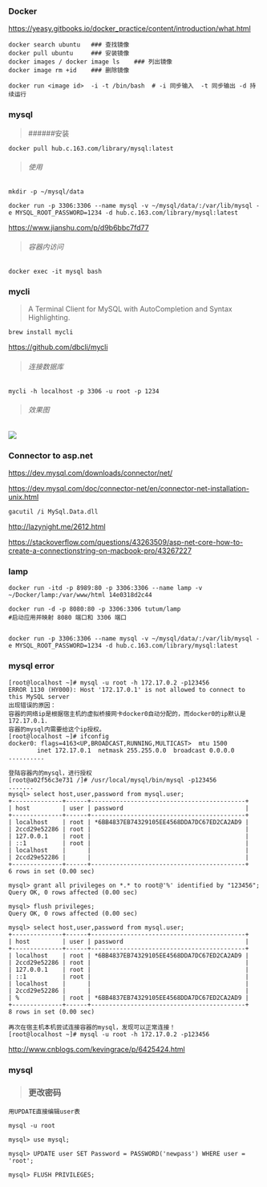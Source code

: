 ### Docker

<https://yeasy.gitbooks.io/docker_practice/content/introduction/what.html>

```shell
docker search ubuntu   ### 查找镜像
docker pull ubuntu     ### 安装镜像
docker images / docker image ls    ### 列出镜像
docker image rm +id    ### 删除镜像
```

```shell
docker run <image id>  -i -t /bin/bash  # -i 同步输入  -t 同步输出 -d 持续运行
```

### mysql

> ######安装

```shell
docker pull hub.c.163.com/library/mysql:latest
```

> ###### 使用

```shell
mkdir -p ~/mysql/data

docker run -p 3306:3306 --name mysql -v ~/mysql/data/:/var/lib/mysql -e MYSQL_ROOT_PASSWORD=1234 -d hub.c.163.com/library/mysql:latest
```

<https://www.jianshu.com/p/d9b6bbc7fd77>

> ###### 容器内访问

```shell
docker exec -it mysql bash
```

### mycli

> A Terminal Client for MySQL with AutoCompletion and Syntax Highlighting.

```shell
brew install mycli
```

<https://github.com/dbcli/mycli>

> ###### 连接数据库

```shell
mycli -h localhost -p 3306 -u root -p 1234
```

> ###### 效果图

![](https://ws3.sinaimg.cn/large/006tNc79ly1fn3jw2q8caj31ez0eqwgt.jpg)

### Connector to asp.net

<https://dev.mysql.com/downloads/connector/net/>

<https://dev.mysql.com/doc/connector-net/en/connector-net-installation-unix.html>

```shell
gacutil /i MySql.Data.dll
```

<http://lazynight.me/2612.html>

<https://stackoverflow.com/questions/43263509/asp-net-core-how-to-create-a-connectionstring-on-macbook-pro/43267227>

### lamp

```shell
docker run -itd -p 8989:80 -p 3306:3306 --name lamp -v ~/Docker/lamp:/var/www/html 14e0318d2c44

docker run -d -p 8080:80 -p 3306:3306 tutum/lamp
#启动应用并映射 8080 端口和 3306 端口


docker run -p 3306:3306 --name mysql -v ~/mysql/data/:/var/lib/mysql -e MYSQL_ROOT_PASSWORD=1234 -d hub.c.163.com/library/mysql:latest

```

### mysql error

```shell
[root@localhost ~]# mysql -u root -h 172.17.0.2 -p123456
ERROR 1130 (HY000): Host '172.17.0.1' is not allowed to connect to this MySQL server
出现错误的原因：
容器的网络ip是根据宿主机的虚拟桥接网卡docker0自动分配的，而docker0的ip默认是172.17.0.1.
容器的mysql内需要给这个ip授权。
[root@localhost ~]# ifconfig
docker0: flags=4163<UP,BROADCAST,RUNNING,MULTICAST>  mtu 1500
        inet 172.17.0.1  netmask 255.255.0.0  broadcast 0.0.0.0
..........

登陆容器内的mysql，进行授权
[root@a02f56c3e731 /]# /usr/local/mysql/bin/mysql -p123456
.......
mysql> select host,user,password from mysql.user;
+--------------+------+-------------------------------------------+
| host         | user | password                                  |
+--------------+------+-------------------------------------------+
| localhost    | root | *6BB4837EB74329105EE4568DDA7DC67ED2CA2AD9 |
| 2ccd29e52286 | root |                                           |
| 127.0.0.1    | root |                                           |
| ::1          | root |                                           |
| localhost    |      |                                           |
| 2ccd29e52286 |      |                                           |
+--------------+------+-------------------------------------------+
6 rows in set (0.00 sec)

mysql> grant all privileges on *.* to root@'%' identified by "123456";
Query OK, 0 rows affected (0.00 sec)

mysql> flush privileges;
Query OK, 0 rows affected (0.00 sec)

mysql> select host,user,password from mysql.user;
+--------------+------+-------------------------------------------+
| host         | user | password                                  |
+--------------+------+-------------------------------------------+
| localhost    | root | *6BB4837EB74329105EE4568DDA7DC67ED2CA2AD9 |
| 2ccd29e52286 | root |                                           |
| 127.0.0.1    | root |                                           |
| ::1          | root |                                           |
| localhost    |      |                                           |
| 2ccd29e52286 |      |                                           |
| %            | root | *6BB4837EB74329105EE4568DDA7DC67ED2CA2AD9 |
+--------------+------+-------------------------------------------+
8 rows in set (0.00 sec)

再次在宿主机本机尝试连接容器的mysql，发现可以正常连接！
[root@localhost ~]# mysql -u root -h 172.17.0.2 -p123456
```

<http://www.cnblogs.com/kevingrace/p/6425424.html>

### mysql

> ### 更改密码

```shell
用UPDATE直接编辑user表

mysql -u root

mysql> use mysql;

mysql> UPDATE user SET Password = PASSWORD('newpass') WHERE user = 'root';

mysql> FLUSH PRIVILEGES;
```
